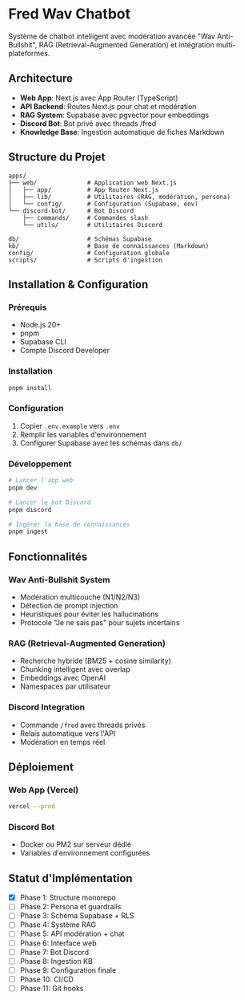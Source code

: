 # Fred Wav Chatbot

Système de chatbot intelligent avec modération avancée "Wav Anti-Bullshit", RAG (Retrieval-Augmented Generation) et intégration multi-plateformes.

## Architecture

- **Web App**: Next.js avec App Router (TypeScript)
- **API Backend**: Routes Next.js pour chat et modération
- **RAG System**: Supabase avec pgvector pour embeddings
- **Discord Bot**: Bot privé avec threads /fred
- **Knowledge Base**: Ingestion automatique de fiches Markdown

## Structure du Projet

```
apps/
├── web/              # Application web Next.js
│   ├── app/          # App Router Next.js
│   ├── lib/          # Utilitaires (RAG, modération, persona)
│   └── config/       # Configuration (Supabase, env)
└── discord-bot/      # Bot Discord
    ├── commands/     # Commandes slash
    └── utils/        # Utilitaires Discord

db/                   # Schémas Supabase
kb/                   # Base de connaissances (Markdown)
config/               # Configuration globale
scripts/              # Scripts d'ingestion
```

## Installation & Configuration

### Prérequis
- Node.js 20+
- pnpm
- Supabase CLI
- Compte Discord Developer

### Installation
```bash
pnpm install
```

### Configuration
1. Copier `.env.example` vers `.env`
2. Remplir les variables d'environnement
3. Configurer Supabase avec les schémas dans `db/`

### Développement
```bash
# Lancer l'app web
pnpm dev

# Lancer le bot Discord
pnpm discord

# Ingérer la base de connaissances
pnpm ingest
```

## Fonctionnalités

### Wav Anti-Bullshit System
- Modération multicouche (N1/N2/N3)
- Détection de prompt injection
- Heuristiques pour éviter les hallucinations
- Protocole "Je ne sais pas" pour sujets incertains

### RAG (Retrieval-Augmented Generation)
- Recherche hybride (BM25 + cosine similarity)
- Chunking intelligent avec overlap
- Embeddings avec OpenAI
- Namespaces par utilisateur

### Discord Integration
- Commande `/fred` avec threads privés
- Relais automatique vers l'API
- Modération en temps réel

## Déploiement

### Web App (Vercel)
```bash
vercel --prod
```

### Discord Bot
- Docker ou PM2 sur serveur dédié
- Variables d'environnement configurées

## Statut d'Implémentation

- [x] Phase 1: Structure monorepo
- [ ] Phase 2: Persona et guardrails
- [ ] Phase 3: Schéma Supabase + RLS
- [ ] Phase 4: Système RAG
- [ ] Phase 5: API modération + chat
- [ ] Phase 6: Interface web
- [ ] Phase 7: Bot Discord
- [ ] Phase 8: Ingestion KB
- [ ] Phase 9: Configuration finale
- [ ] Phase 10: CI/CD
- [ ] Phase 11: Git hooks